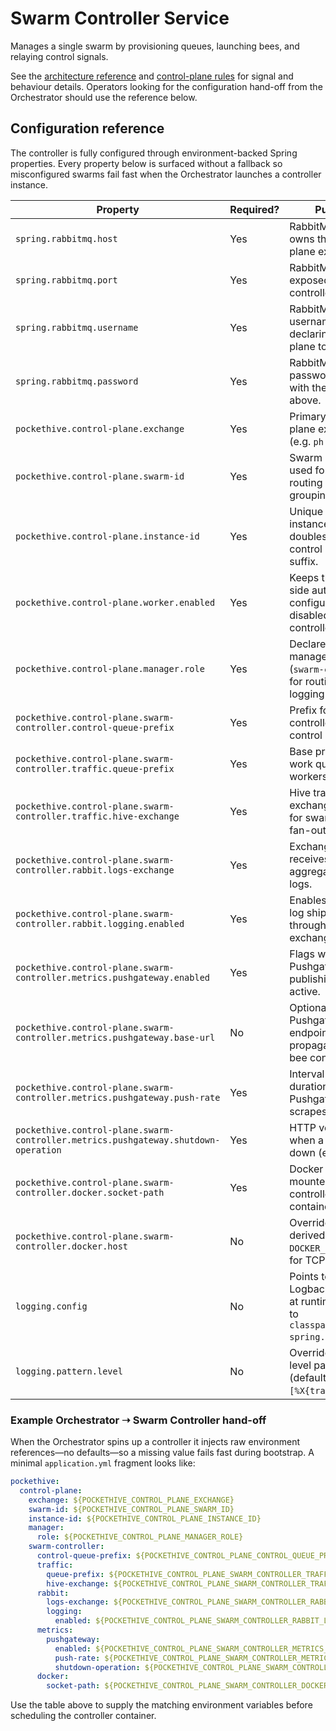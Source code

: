 # Swarm Controller Service

Manages a single swarm by provisioning queues, launching bees, and relaying control signals.

See the [architecture reference](../docs/ARCHITECTURE.md) and [control-plane rules](../docs/rules/control-plane-rules.md) for signal and behaviour details. Operators looking for the configuration hand-off from the Orchestrator should use the reference below.

## Configuration reference

The controller is fully configured through environment-backed Spring properties. Every property below is surfaced without a fallback so misconfigured swarms fail fast when the Orchestrator launches a controller instance.

| Property | Required? | Purpose | Runtime env variable |
| --- | --- | --- | --- |
| `spring.rabbitmq.host` | Yes | RabbitMQ host that owns the control-plane exchanges. | `SPRING_RABBITMQ_HOST` |
| `spring.rabbitmq.port` | Yes | RabbitMQ port exposed to the controller. | `SPRING_RABBITMQ_PORT` |
| `spring.rabbitmq.username` | Yes | RabbitMQ username used for declaring control-plane topology. | `SPRING_RABBITMQ_USERNAME` |
| `spring.rabbitmq.password` | Yes | RabbitMQ password paired with the username above. | `SPRING_RABBITMQ_PASSWORD` |
| `pockethive.control-plane.exchange` | Yes | Primary control-plane exchange (e.g. `ph.control`). | `POCKETHIVE_CONTROL_PLANE_EXCHANGE` |
| `pockethive.control-plane.swarm-id` | Yes | Swarm identifier used for hive routing and metrics grouping. | `POCKETHIVE_CONTROL_PLANE_SWARM_ID` |
| `pockethive.control-plane.instance-id` | Yes | Unique controller instance id; doubles as the control queue suffix. | `POCKETHIVE_CONTROL_PLANE_INSTANCE_ID` |
| `pockethive.control-plane.worker.enabled` | Yes | Keeps the worker-side auto-configuration disabled for the controller JVM. | `POCKETHIVE_CONTROL_PLANE_WORKER_ENABLED` |
| `pockethive.control-plane.manager.role` | Yes | Declares the manager role (`swarm-controller`) for routing and logging context. | `POCKETHIVE_CONTROL_PLANE_MANAGER_ROLE` |
| `pockethive.control-plane.swarm-controller.control-queue-prefix` | Yes | Prefix for controller-specific control queues. | `POCKETHIVE_CONTROL_PLANE_CONTROL_QUEUE_PREFIX` |
| `pockethive.control-plane.swarm-controller.traffic.queue-prefix` | Yes | Base prefix for hive work queues that workers bind to. | `POCKETHIVE_CONTROL_PLANE_SWARM_CONTROLLER_TRAFFIC_QUEUE_PREFIX` |
| `pockethive.control-plane.swarm-controller.traffic.hive-exchange` | Yes | Hive traffic exchange declared for swarm work fan-out. | `POCKETHIVE_CONTROL_PLANE_SWARM_CONTROLLER_TRAFFIC_HIVE_EXCHANGE` |
| `pockethive.control-plane.swarm-controller.rabbit.logs-exchange` | Yes | Exchange that receives aggregated bee logs. | `POCKETHIVE_CONTROL_PLANE_SWARM_CONTROLLER_RABBIT_LOGS_EXCHANGE` |
| `pockethive.control-plane.swarm-controller.rabbit.logging.enabled` | Yes | Enables or disables log shipping through the logs exchange. | `POCKETHIVE_CONTROL_PLANE_SWARM_CONTROLLER_RABBIT_LOGGING_ENABLED` |
| `pockethive.control-plane.swarm-controller.metrics.pushgateway.enabled` | Yes | Flags whether Pushgateway publishing is active. | `POCKETHIVE_CONTROL_PLANE_SWARM_CONTROLLER_METRICS_PUSHGATEWAY_ENABLED` |
| `pockethive.control-plane.swarm-controller.metrics.pushgateway.base-url` | No | Optional Pushgateway endpoint propagated into bee containers. | `POCKETHIVE_CONTROL_PLANE_SWARM_CONTROLLER_METRICS_PUSHGATEWAY_BASE_URL` |
| `pockethive.control-plane.swarm-controller.metrics.pushgateway.push-rate` | Yes | Interval (ISO-8601 duration) between Pushgateway scrapes. | `POCKETHIVE_CONTROL_PLANE_SWARM_CONTROLLER_METRICS_PUSHGATEWAY_PUSH_RATE` |
| `pockethive.control-plane.swarm-controller.metrics.pushgateway.shutdown-operation` | Yes | HTTP verb emitted when a bee shuts down (e.g. `DELETE`). | `POCKETHIVE_CONTROL_PLANE_SWARM_CONTROLLER_METRICS_PUSHGATEWAY_SHUTDOWN_OPERATION` |
| `pockethive.control-plane.swarm-controller.docker.socket-path` | Yes | Docker socket path mounted into the controller container. | `POCKETHIVE_CONTROL_PLANE_SWARM_CONTROLLER_DOCKER_SOCKET_PATH` |
| `pockethive.control-plane.swarm-controller.docker.host` | No | Overrides the derived `DOCKER_HOST` (useful for TCP daemons). | `POCKETHIVE_CONTROL_PLANE_SWARM_CONTROLLER_DOCKER_HOST` |
| `logging.config` | No | Points to the Logback XML used at runtime. Defaults to `classpath:logback-spring.xml`. | `LOGGING_CONFIG` |
| `logging.pattern.level` | No | Overrides the log level pattern (default `%5p [%X{traceId}]`). | `LOGGING_PATTERN_LEVEL` |

### Example Orchestrator ➝ Swarm Controller hand-off

When the Orchestrator spins up a controller it injects raw environment references—no defaults—so a missing value fails fast during bootstrap. A minimal `application.yml` fragment looks like:

```yaml
pockethive:
  control-plane:
    exchange: ${POCKETHIVE_CONTROL_PLANE_EXCHANGE}
    swarm-id: ${POCKETHIVE_CONTROL_PLANE_SWARM_ID}
    instance-id: ${POCKETHIVE_CONTROL_PLANE_INSTANCE_ID}
    manager:
      role: ${POCKETHIVE_CONTROL_PLANE_MANAGER_ROLE}
    swarm-controller:
      control-queue-prefix: ${POCKETHIVE_CONTROL_PLANE_CONTROL_QUEUE_PREFIX}
      traffic:
        queue-prefix: ${POCKETHIVE_CONTROL_PLANE_SWARM_CONTROLLER_TRAFFIC_QUEUE_PREFIX}
        hive-exchange: ${POCKETHIVE_CONTROL_PLANE_SWARM_CONTROLLER_TRAFFIC_HIVE_EXCHANGE}
      rabbit:
        logs-exchange: ${POCKETHIVE_CONTROL_PLANE_SWARM_CONTROLLER_RABBIT_LOGS_EXCHANGE}
        logging:
          enabled: ${POCKETHIVE_CONTROL_PLANE_SWARM_CONTROLLER_RABBIT_LOGGING_ENABLED}
      metrics:
        pushgateway:
          enabled: ${POCKETHIVE_CONTROL_PLANE_SWARM_CONTROLLER_METRICS_PUSHGATEWAY_ENABLED}
          push-rate: ${POCKETHIVE_CONTROL_PLANE_SWARM_CONTROLLER_METRICS_PUSHGATEWAY_PUSH_RATE}
          shutdown-operation: ${POCKETHIVE_CONTROL_PLANE_SWARM_CONTROLLER_METRICS_PUSHGATEWAY_SHUTDOWN_OPERATION}
      docker:
        socket-path: ${POCKETHIVE_CONTROL_PLANE_SWARM_CONTROLLER_DOCKER_SOCKET_PATH}
```

Use the table above to supply the matching environment variables before scheduling the controller container.

